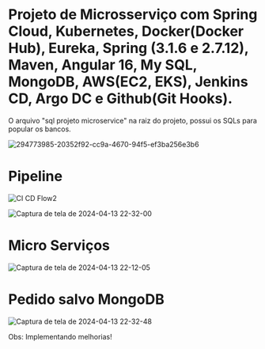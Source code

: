 # Projeto de Microsserviço com Spring Cloud, Kubernetes, Docker(Docker Hub), Eureka, Spring (3.1.6 e 2.7.12), Maven, Angular 16, My SQL, MongoDB, AWS(EC2, EKS), Jenkins CD, Argo DC e Github(Git Hooks).

O arquivo "sql projeto microservice" na raiz do projeto, possui os SQLs para popular os bancos.

![294773985-20352f92-cc9a-4670-94f5-ef3ba256e3b6](https://github.com/denishpcinfo/microsservico-spring-angular-aws-kubernetes-mysql-mongo/assets/17712719/6a96ddf8-ccbb-40ea-9a02-566154ab3d9e)


# Pipeline

![CI CD Flow2](https://github.com/denishpcinfo/microsservico-spring-angular-aws-kubernetes-mysql-mongo/assets/17712719/fc9d43b0-950c-4ddb-b112-0d5549aace56)


![Captura de tela de 2024-04-13 22-32-00](https://github.com/denishpcinfo/microsservico-spring-angular-aws-kubernetes-mysql-mongo/assets/17712719/b52c5f62-ed83-4f2f-80d4-849fb5026cc6)


# Micro Serviços
![Captura de tela de 2024-04-13 22-12-05](https://github.com/denishpcinfo/microsservico-spring-angular-aws-kubernetes-mysql-mongo/assets/17712719/d2087371-a3be-45f3-a3af-438ceaa4ed18)

# Pedido salvo MongoDB
![Captura de tela de 2024-04-13 22-32-48](https://github.com/denishpcinfo/microsservico-spring-angular-aws-kubernetes-mysql-mongo/assets/17712719/0d02d4c7-6904-4ad5-9a15-d50f9f20b1ec)


Obs: Implementando melhorias!
